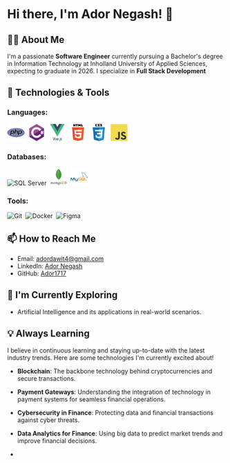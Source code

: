 # Hi there, I'm Ador Negash! 👋

## 👨‍💻 About Me
I'm a passionate **Software Engineer** currently pursuing a Bachelor's degree in Information Technology at Inholland University of Applied Sciences, expecting to graduate in 2026. I specialize in **Full Stack Development**

## 🚀 Technologies & Tools
### Languages:
<img src="https://raw.githubusercontent.com/devicons/devicon/master/icons/php/php-original.svg" width="40" height="40" alt="PHP">&nbsp;
<img src="https://raw.githubusercontent.com/devicons/devicon/master/icons/csharp/csharp-original.svg" width="40" height="40" alt="C#">&nbsp;
<img src="https://raw.githubusercontent.com/devicons/devicon/master/icons/vuejs/vuejs-original-wordmark.svg" width="40" height="40" alt="Vue.js">&nbsp;
<img src="https://raw.githubusercontent.com/devicons/devicon/master/icons/html5/html5-original-wordmark.svg" width="40" height="40" alt="HTML5">&nbsp;
<img src="https://raw.githubusercontent.com/devicons/devicon/master/icons/css3/css3-original-wordmark.svg" width="40" height="40" alt="CSS3">&nbsp;
<img src="https://raw.githubusercontent.com/devicons/devicon/master/icons/javascript/javascript-original.svg" width="40" height="40" alt="JavaScript">

### Databases:
<img src="https://camo.githubusercontent.com/7518bdbe92e34ee62df755ffe857fafb4a7c537ed0e1b9f6a5bef7a1d3c8356a/68747470733a2f2f7777772e7376677265706f2e636f6d2f73686f772f3330333232392f6d6963726f736f66742d73716c2d7365727665722d6c6f676f2e737667" width="40" height="40" alt="SQL Server">&nbsp;
<img src="https://raw.githubusercontent.com/devicons/devicon/master/icons/mongodb/mongodb-original-wordmark.svg" width="40" height="40" alt="MongoDB">&nbsp;
<img src="https://raw.githubusercontent.com/devicons/devicon/master/icons/mysql/mysql-original-wordmark.svg" width="40" height="40" alt="MySQL">

### Tools:
<img src="https://camo.githubusercontent.com/fcafa5ebc1f5f789ae7d012a3ecd8fe7bda49516591caf7c37698f764165d880/68747470733a2f2f7777772e766563746f726c6f676f2e7a6f6e652f6c6f676f732f6769742d73636d2f6769742d73636d2d69636f6e2e737667" width="40" height="40" alt="Git">&nbsp;
<img src="https://camo.githubusercontent.com/29e5d9a5b1c8749e1b7ccfa25e1edb42359ab85181b3382eb257aad5651840ac/68747470733a2f2f7777772e766563746f726c6f676f2e7a6f6e652f6c6f676f732f646f636b65722f646f636b65722d69636f6e2e737667" width="40" height="40" alt="Docker">&nbsp;
<img src="https://camo.githubusercontent.com/f32e9cca1f0df0138a8f536217daa54ad21b6913642422f32e3c5c623f3a06b9/68747470733a2f2f7777772e766563746f726c6f676f2e7a6f6e652f6c6f676f732f6669676d612f6669676d612d69636f6e2e737667" width="40" height="40" alt="Figma">

## 📫 How to Reach Me
- Email: [adordawit4@gmail.com](mailto:adordawit4@gmail.com)
- LinkedIn: [Ador Negash](https://www.linkedin.com/in/ador-negash-503502250/)
- GitHub: [Ador1717](https://github.com/Ador1717)

## 🌱 I'm Currently Exploring
- Artificial Intelligence and its applications in real-world scenarios.

## 💡 Always Learning
I believe in continuous learning and staying up-to-date with the latest industry trends. Here are some technologies I'm currently excited about!
- **Blockchain**: The backbone technology behind cryptocurrencies and secure transactions.
- **Payment Gateways**: Understanding the integration of technology in payment systems for seamless financial operations.
- **Cybersecurity in Finance**: Protecting data and financial transactions against cyber threats.
- **Data Analytics for Finance**: Using big data to predict market trends and improve financial decisions.


-
